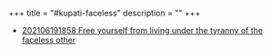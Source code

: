 +++
title = "#kupati-faceless"
description = ""
+++
- [202106191858 Free yourself from living under the tyranny of the faceless other](/blips/202106191858-free-yourself-from-living-under-the-tyranny-of-the-faceless-other)
